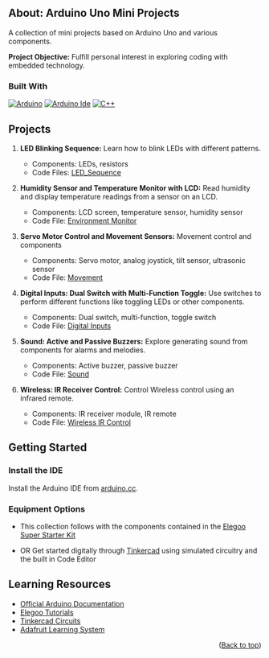 <a id="readme-top"></a>

## About: Arduino Uno Mini Projects

A collection of mini projects based on Arduino Uno and various components.

<b>Project Objective:</b> Fulfill personal interest in exploring coding with embedded technology.

### Built With
[![Arduino][arduino-badge]][arduino-url]
[![Arduino Ide][arduino-ide-badge]][arduino-ide-url]
[![C++][c++-badge]][c++-url]

## Projects

1. **LED Blinking Sequence:** Learn how to blink LEDs with different patterns.  
   - Components: LEDs, resistors  
   - Code Files: [LED_Sequence](https://github.com/MMdevworks/arduino-uno/tree/main/LED)  

2. **Humidity Sensor and Temperature Monitor with LCD:** Read humidity and display temperature readings from a sensor on an LCD.  
   - Components: LCD screen, temperature sensor, humidity sensor  
   - Code File: [Environment Monitor](https://github.com/MMdevworks/arduino-uno/tree/main/Environment)  

3. **Servo Motor Control and Movement Sensors:** Movement control and components 
   - Components: Servo motor, analog joystick, tilt sensor, ultrasonic sensor  
   - Code File: [Movement](https://github.com/MMdevworks/arduino-uno/tree/main/Movement)  

4. **Digital Inputs: Dual Switch with Multi-Function Toggle:** Use switches to perform different functions like toggling LEDs or other components.  
   - Components: Dual switch, multi-function, toggle switch  
   - Code File: [Digital Inputs](https://github.com/MMdevworks/arduino-uno/tree/main/Digital_Inputs)  

5. **Sound: Active and Passive Buzzers:** Explore generating sound from components for alarms and melodies.  
   - Components: Active buzzer, passive buzzer  
   - Code File: [Sound](https://github.com/MMdevworks/arduino-uno/tree/main/Sound)  

6. **Wireless: IR Receiver Control:** Control Wireless control using an infrared remote.  
   - Components: IR receiver module, IR remote  
   - Code File: [Wireless IR Control](https://github.com/MMdevworks/arduino-uno/tree/main/Wireless)
     
## Getting Started

### Install the IDE
Install the Arduino IDE from [arduino.cc](https://www.arduino.cc/en/software).

### Equipment Options

- This collection follows with the components contained in the [Elegoo Super Starter Kit](https://www.elegoo.com/products/elegoo-uno-r3-super-starter-kit)

- OR Get started digitally through [Tinkercad](https://www.tinkercad.com/) using simulated circuitry and the built in Code Editor

## Learning Resources  
- [Official Arduino Documentation](https://www.arduino.cc/reference/en/)  
- [Elegoo Tutorials](https://www.elegoo.com/blogs/arduino-projects/elegoo-uno-project-basic-starter-kit-tutorial)  
- [Tinkercad Circuits](https://www.tinkercad.com/circuits)  
- [Adafruit Learning System](https://learn.adafruit.com/) 

<p align="right">(<a href="#readme-top">Back to top</a>)</p>

[arduino-badge]: https://img.shields.io/badge/Arduino-00979D?style=for-the-badge&logo=Arduino&logoColor=white
[arduino-url]: https://www.arduino.cc/
[arduino-ide-badge]: https://img.shields.io/badge/Arduino_IDE-00979D?style=for-the-badge&logo=arduino&logoColor=white
[arduino-ide-url]: https://www.arduino.cc/en/software
[c++-badge]: https://img.shields.io/badge/C%2B%2B-00599C?style=for-the-badge&logo=c%2B%2B&logoColor=white
[c++-url]: https://learn.microsoft.com/en-us/cpp/cpp/?view=msvc-170
